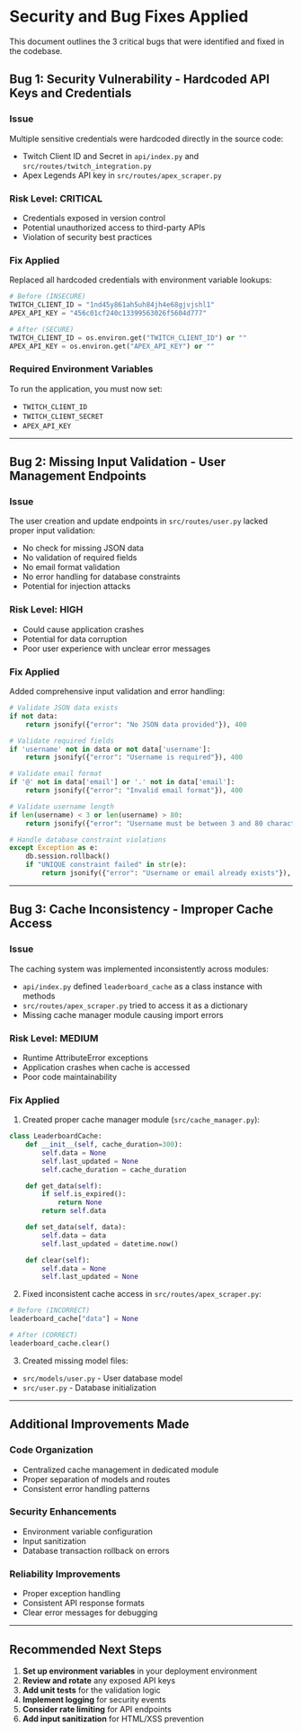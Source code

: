 # Security and Bug Fixes Applied

This document outlines the 3 critical bugs that were identified and fixed in the codebase.

## Bug 1: Security Vulnerability - Hardcoded API Keys and Credentials

### **Issue**
Multiple sensitive credentials were hardcoded directly in the source code:
- Twitch Client ID and Secret in `api/index.py` and `src/routes/twitch_integration.py`
- Apex Legends API key in `src/routes/apex_scraper.py`

### **Risk Level**: CRITICAL
- Credentials exposed in version control
- Potential unauthorized access to third-party APIs
- Violation of security best practices

### **Fix Applied**
Replaced all hardcoded credentials with environment variable lookups:
```python
# Before (INSECURE)
TWITCH_CLIENT_ID = "1nd45y861ah5uh84jh4e68gjvjshl1"
APEX_API_KEY = "456c01cf240c13399563026f5604d777"

# After (SECURE)
TWITCH_CLIENT_ID = os.environ.get("TWITCH_CLIENT_ID") or ""
APEX_API_KEY = os.environ.get("APEX_API_KEY") or ""
```

### **Required Environment Variables**
To run the application, you must now set:
- `TWITCH_CLIENT_ID`
- `TWITCH_CLIENT_SECRET`
- `APEX_API_KEY`

---

## Bug 2: Missing Input Validation - User Management Endpoints

### **Issue**
The user creation and update endpoints in `src/routes/user.py` lacked proper input validation:
- No check for missing JSON data
- No validation of required fields
- No email format validation
- No error handling for database constraints
- Potential for injection attacks

### **Risk Level**: HIGH
- Could cause application crashes
- Potential for data corruption
- Poor user experience with unclear error messages

### **Fix Applied**
Added comprehensive input validation and error handling:
```python
# Validate JSON data exists
if not data:
    return jsonify({"error": "No JSON data provided"}), 400

# Validate required fields
if 'username' not in data or not data['username']:
    return jsonify({"error": "Username is required"}), 400

# Validate email format
if '@' not in data['email'] or '.' not in data['email']:
    return jsonify({"error": "Invalid email format"}), 400

# Validate username length
if len(username) < 3 or len(username) > 80:
    return jsonify({"error": "Username must be between 3 and 80 characters"}), 400

# Handle database constraint violations
except Exception as e:
    db.session.rollback()
    if "UNIQUE constraint failed" in str(e):
        return jsonify({"error": "Username or email already exists"}), 409
```

---

## Bug 3: Cache Inconsistency - Improper Cache Access

### **Issue**
The caching system was implemented inconsistently across modules:
- `api/index.py` defined `leaderboard_cache` as a class instance with methods
- `src/routes/apex_scraper.py` tried to access it as a dictionary
- Missing cache manager module causing import errors

### **Risk Level**: MEDIUM
- Runtime AttributeError exceptions
- Application crashes when cache is accessed
- Poor code maintainability

### **Fix Applied**
1. Created proper cache manager module (`src/cache_manager.py`):
```python
class LeaderboardCache:
    def __init__(self, cache_duration=300):
        self.data = None
        self.last_updated = None
        self.cache_duration = cache_duration

    def get_data(self):
        if self.is_expired():
            return None
        return self.data

    def set_data(self, data):
        self.data = data
        self.last_updated = datetime.now()

    def clear(self):
        self.data = None
        self.last_updated = None
```

2. Fixed inconsistent cache access in `src/routes/apex_scraper.py`:
```python
# Before (INCORRECT)
leaderboard_cache["data"] = None

# After (CORRECT)
leaderboard_cache.clear()
```

3. Created missing model files:
- `src/models/user.py` - User database model
- `src/user.py` - Database initialization

---

## Additional Improvements Made

### Code Organization
- Centralized cache management in dedicated module
- Proper separation of models and routes
- Consistent error handling patterns

### Security Enhancements
- Environment variable configuration
- Input sanitization
- Database transaction rollback on errors

### Reliability Improvements
- Proper exception handling
- Consistent API response formats
- Clear error messages for debugging

---

## Recommended Next Steps

1. **Set up environment variables** in your deployment environment
2. **Review and rotate** any exposed API keys
3. **Add unit tests** for the validation logic
4. **Implement logging** for security events
5. **Consider rate limiting** for API endpoints
6. **Add input sanitization** for HTML/XSS prevention
